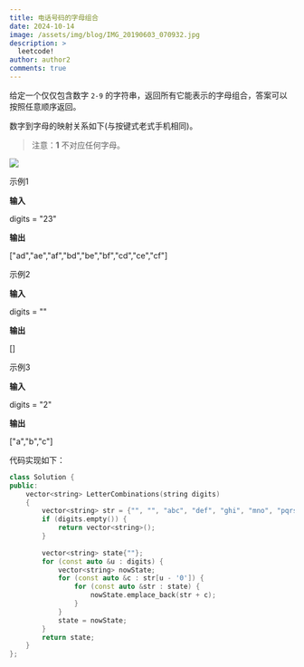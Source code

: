 ```yaml
---
title: 电话号码的字母组合
date: 2024-10-14
image: /assets/img/blog/IMG_20190603_070932.jpg
description: >
  leetcode!
author: author2
comments: true
---
```


给定一个仅仅包含数字 `2-9` 的字符串，返回所有它能表示的字母组合，答案可以按照任意顺序返回。

数字到字母的映射关系如下(与按键式老式手机相同)。

> 注意：**1** 不对应任何字母。

![](https://assets.leetcode-cn.com/aliyun-lc-upload/uploads/2021/11/09/200px-telephone-keypad2svg.png)

示例1

**输入**

<p>digits = "23"</p>

**输出**

<p>["ad","ae","af","bd","be","bf","cd","ce","cf"]</p>

示例2

**输入**

<p>digits = ""</p>

**输出**

<p>[]</p>

示例3

**输入**

<p>digits = "2"</p>

**输出**

<p>["a","b","c"]</p>

代码实现如下：

```c++
class Solution {
public:
    vector<string> LetterCombinations(string digits)
    {
        vector<string> str = {"", "", "abc", "def", "ghi", "mno", "pqrs", "tuv", "wxyz"};
        if (digits.empty()) {
            return vector<string>();
        }
        
        vector<string> state{""};
        for (const auto &u : digits) {
            vector<string> nowState;
            for (const auto &c : str[u - '0']) {
                for (const auto &str : state) {
                    nowState.emplace_back(str + c);
                }
            }
            state = nowState;
        }
        return state;
    }
};
```

